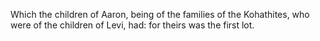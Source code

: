 Which the children of Aaron, being of the families of the Kohathites, who were of the children of Levi, had: for theirs was the first lot.
